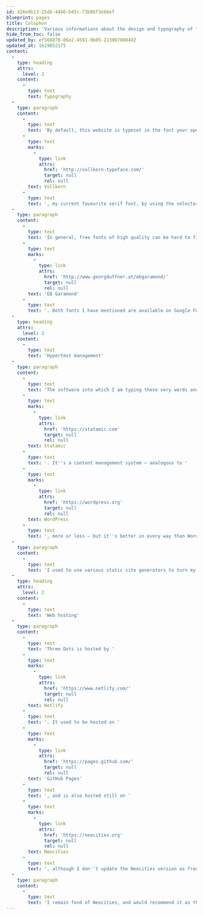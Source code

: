 ```yaml
---
id: 426e9b13-25d6-44b6-b45c-73b86f3e8bef
blueprint: pages
title: Colophon
description: 'Various informations about the design and typography of this website and the tools used to create it.'
hide_from_toc: false
updated_by: ef566878-06e2-4591-9b05-2130076004d2
updated_at: 1619052175
content:
  -
    type: heading
    attrs:
      level: 2
    content:
      -
        type: text
        text: Typography
  -
    type: paragraph
    content:
      -
        type: text
        text: 'By default, this website is typeset in the font your operating system uses for its user interface. On a Mac, this is San Francisco; on Windows, Segoe UI; etc. However, you may, at your choosing, elect to view this website typeset in '
      -
        type: text
        marks:
          -
            type: link
            attrs:
              href: 'http://vollkorn-typeface.com/'
              target: null
              rel: null
        text: Vollkorn
      -
        type: text
        text: ', my current favourite serif font, by using the selector at the bottom of the page.'
  -
    type: paragraph
    content:
      -
        type: text
        text: 'In general, free fonts of high quality can be hard to find. Another one that I quite like is '
      -
        type: text
        marks:
          -
            type: link
            attrs:
              href: 'http://www.georgduffner.at/ebgaramond/'
              target: null
              rel: null
        text: 'EB Garamond'
      -
        type: text
        text: '. Both fonts I have mentioned are available on Google Fonts.'
  -
    type: heading
    attrs:
      level: 2
    content:
      -
        type: text
        text: 'Hypertext management'
  -
    type: paragraph
    content:
      -
        type: text
        text: 'The software into which I am typing these very words and which will transform them into glorious hypertext is called '
      -
        type: text
        marks:
          -
            type: link
            attrs:
              href: 'https://statamic.com'
              target: null
              rel: null
        text: Statamic
      -
        type: text
        text: '. It''s a content management system – analogous to '
      -
        type: text
        marks:
          -
            type: link
            attrs:
              href: 'https://wordpress.org'
              target: null
              rel: null
        text: WordPress
      -
        type: text
        text: ', more or less – but it''s better in every way than WordPress, except for the fact that you need to have technical skills to set Statamic up initially. Once set up, it is quite straightforward to use – even delightful, – and unmatched in its flexibility. But WordPress''s advantage has always been that you don''t need to be a technical person to install it and create an okay-looking website with it.'
  -
    type: paragraph
    content:
      -
        type: text
        text: 'I used to use various static site generators to turn my prose into HTML – I should set down my thoughts on them all someday. But I gave them all up in favour of a graphical editing interface, and never looked back.'
  -
    type: heading
    attrs:
      level: 2
    content:
      -
        type: text
        text: 'Web hosting'
  -
    type: paragraph
    content:
      -
        type: text
        text: 'Three Dots is hosted by '
      -
        type: text
        marks:
          -
            type: link
            attrs:
              href: 'https://www.netlify.com/'
              target: null
              rel: null
        text: Netlify
      -
        type: text
        text: '. It used to be hosted on '
      -
        type: text
        marks:
          -
            type: link
            attrs:
              href: 'https://pages.github.com/'
              target: null
              rel: null
        text: 'GitHub Pages'
      -
        type: text
        text: ', and is also hosted still on '
      -
        type: text
        marks:
          -
            type: link
            attrs:
              href: 'https://neocities.org'
              target: null
              rel: null
        text: Neocities
      -
        type: text
        text: ', although I don''t update the Neocities version as frequently.'
  -
    type: paragraph
    content:
      -
        type: text
        text: 'I remain fond of Neocities, and would recommend it as the easiest to use and least intimidating of all the methods of putting hypertext on the internet. They even have an in-browser HTML editor, so you don''t have to figure out how to upload stuff. Of course Netlify and services like it offer much more control over how your site is served.'
---
```

